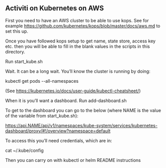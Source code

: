 ## Activiti on Kubernetes on AWS

First you need to have an AWS cluster to be able to use kops. See for example https://github.com/kubernetes/kops/blob/master/docs/aws.md to set this up.

Once you have followed kops setup to get name, state store, access key etc. then you will be able to fill in the blank values in the scripts in this directory.

Run start_kube.sh

Wait. It can be a long wait. You’ll know the cluster is running by doing:

kubectl get pods --all-namespaces

(See https://kubernetes.io/docs/user-guide/kubectl-cheatsheet/)

When it is you’ll want a dashboard. Run add-dashboard.sh

To get to the dashboard you can go to the below (where NAME is the value of the variable from start_kube.sh):

https://api.NAME/api/v1/namespaces/kube-system/services/kubernetes-dashboard/proxy/#!/overview?namespace=default

To access this you’ll need credentials, which are in:

cat ~/.kube/config

Then you can carry on with kubectl or helm README instructions